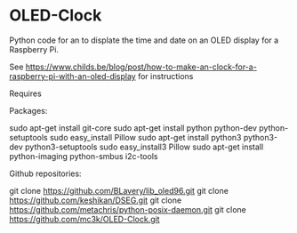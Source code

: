# OLED-Clock

Python code for an to displate the time and date on an OLED display for a Raspberry Pi.

See https://www.childs.be/blog/post/how-to-make-an-clock-for-a-raspberry-pi-with-an-oled-display for instructions

Requires

Packages:

sudo apt-get install git-core
sudo apt-get install python python-dev python-setuptools
sudo easy_install Pillow
sudo apt-get install python3 python3-dev python3-setuptools
sudo easy_install3 Pillow
sudo apt-get install python-imaging python-smbus i2c-tools
    
Github repositories:

git clone https://github.com/BLavery/lib_oled96.git
git clone https://github.com/keshikan/DSEG.git
git clone https://github.com/metachris/python-posix-daemon.git
git clone https://github.com/mc3k/OLED-Clock.git
